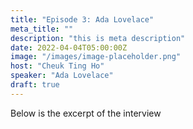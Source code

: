 ```yaml
---
title: "Episode 3: Ada Lovelace"
meta_title: ""
description: "this is meta description"
date: 2022-04-04T05:00:00Z
image: "/images/image-placeholder.png"
host: "Cheuk Ting Ho"
speaker: "Ada Lovelace"
draft: true
---
```


Below is the excerpt of the interview

